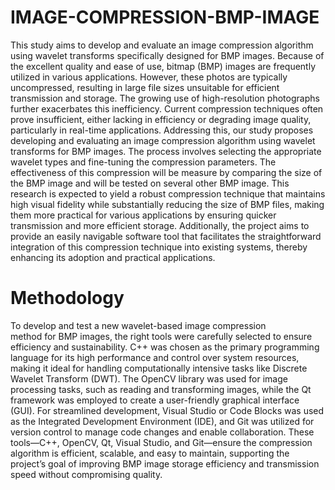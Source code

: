 # IMAGE-COMPRESSION-BMP-IMAGE


This study aims to develop and evaluate an image compression algorithm using wavelet transforms specifically designed for BMP images. Because of the excellent quality and ease of use, bitmap (BMP) images are frequently utilized in various applications. However, these photos are typically uncompressed, resulting in large file sizes unsuitable for efficient transmission and storage. The growing use of high-resolution photographs further exacerbates this inefficiency. Current compression techniques often prove insufficient, either lacking in efficiency or degrading image quality, particularly in real-time applications. Addressing this, our study proposes developing and evaluating an image compression algorithm using wavelet transforms for BMP images. The process involves selecting the appropriate wavelet types and fine-tuning the compression parameters. The effectiveness of this compression will be measure by comparing the size of the BMP image and will be tested on several other BMP image. This research is expected to yield a robust compression technique that maintains high visual fidelity while substantially reducing the size of BMP files, making them more practical for various applications by ensuring quicker transmission and more efficient storage. Additionally, the project aims to provide an easily navigable software tool that facilitates the straightforward integration of this compression technique into existing systems, thereby enhancing its adoption and practical applications.


# Methodology
To develop and test a new wavelet-based image compression method for BMP images, the right tools were carefully selected to ensure efficiency and sustainability. C++ was chosen as the primary programming language for its high performance and control over system resources, making it ideal for handling computationally intensive tasks like Discrete Wavelet Transform (DWT). The OpenCV library was used for image processing tasks, such as reading and transforming images, while the Qt framework was employed to create a user-friendly graphical interface (GUI). For streamlined development, Visual Studio or Code Blocks was used as the Integrated Development Environment (IDE), and Git was utilized for version control to manage code changes and enable collaboration. These tools—C++, OpenCV, Qt, Visual Studio, and Git—ensure the compression algorithm is efficient, scalable, and easy to maintain, supporting the project’s goal of improving BMP image storage efficiency and transmission speed without compromising quality.
